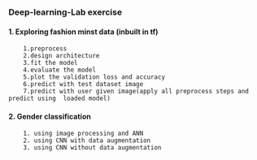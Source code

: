 ### Deep-learning-Lab exercise
#### 1. Exploring fashion minst data (inbuilt in tf)
        1.preprocess
        2.design architecture
        3.fit the model
        4.evaluate the model
        5.plot the validation loss and accuracy
        6.predict with test dataset image
        7.predict with user given image(apply all preprocess steps and predict using  loaded model)

#### 2. Gender classification
        1. using image processing and ANN
        2. using CNN with data augmentation
        3. using CNN without data augmentation
